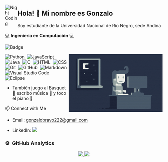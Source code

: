 <img alt="Night Coding" src="./assets/Hand%20Wave.gif" width='40' align="left"/><h2>Hola! 👋 Mi nombre es Gonzalo</h2>

Soy estudiante de la Universidad Nacional de Rio Negro, sede Andina

:computer: __Ingenieria en Computación__ :computer:

![Badge](https://bit.ly/icom-badge)

<img alt="Night Coding" src="https://raw.githubusercontent.com/AVS1508/AVS1508/master/assets/Night-Coding.gif" align="right"/>


![Python](https://img.shields.io/badge/-Python-05122A?style=flat&logo=python)&nbsp;
![JavaScript](https://img.shields.io/badge/-JavaScript-05122A?style=flat&logo=javascript)&nbsp;
![Java](https://img.shields.io/badge/-Java-05122A?style=flat&logo=Java&logoColor=FFA518)&nbsp;
![C](https://img.shields.io/badge/-C-05122A?style=flat&logo=C&logoColor=A8B9CC)&nbsp;
![HTML](https://img.shields.io/badge/-HTML-05122A?style=flat&logo=HTML5)&nbsp;
![CSS](https://img.shields.io/badge/-CSS-05122A?style=flat&logo=CSS3&logoColor=1572B6)&nbsp;
![Git](https://img.shields.io/badge/-Git-05122A?style=flat&logo=git)&nbsp;
![GitHub](https://img.shields.io/badge/-GitHub-05122A?style=flat&logo=github)&nbsp;
![Markdown](https://img.shields.io/badge/-Markdown-05122A?style=flat&logo=markdown)\
![Visual Studio Code](https://img.shields.io/badge/-Visual%20Studio%20Code-05122A?style=flat&logo=visual-studio-code&logoColor=007ACC)&nbsp;
![Eclipse](https://img.shields.io/badge/-Eclipse-05122A?style=flat&logo=eclipse-ide&logoColor=2C2255)



- También juego al Básquet :basketball: escribo música :musical_score: y toco el piano :musical_keyboard:



:mailbox: Connect with Me

- Email: gonzalobravo222@gmail.com
  
- LinkedIn: <a href="https://linkedin.com/in/gonzalo-bravo-3a540526a"><img src="https://img.shields.io/badge/-Gonzalo%20Bravo%20-0077B5?style=flat&logo=Linkedin&logoColor=white"/></a>


### ⚙️ &nbsp;GitHub Analytics


<p align="center">
<a href="https://github.com/GonzaloBravo">
  <img height="180em" src="https://github-readme-stats-eight-theta.vercel.app/api?username=GonzaloBravo&show_icons=true&theme=algolia&include_all_commits=true&count_private=true"/>
  <img height="180em" src="https://github-readme-stats-eight-theta.vercel.app/api/top-langs/?username=GonzaloBravo&layout=compact&langs_count=8&theme=algolia"/>
</a>
</p>






